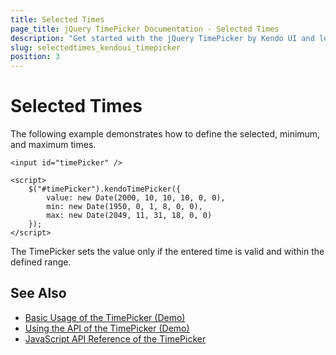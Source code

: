 ```yaml
---
title: Selected Times
page_title: jQuery TimePicker Documentation - Selected Times
description: "Get started with the jQuery TimePicker by Kendo UI and learn how to set selected times in the widget."
slug: selectedtimes_kendoui_timepicker
position: 3
---
```


# Selected Times

The following example demonstrates how to define the selected, minimum, and maximum times.

    <input id="timePicker" />

    <script>
        $("#timePicker").kendoTimePicker({
            value: new Date(2000, 10, 10, 10, 0, 0),
            min: new Date(1950, 0, 1, 8, 0, 0),
            max: new Date(2049, 11, 31, 18, 0, 0)
        });
    </script>

The TimePicker sets the value only if the entered time is valid and within the defined range.

## See Also

* [Basic Usage of the TimePicker (Demo)](https://demos.telerik.com/kendo-ui/timepicker/index)
* [Using the API of the TimePicker (Demo)](https://demos.telerik.com/kendo-ui/timepicker/api)
* [JavaScript API Reference of the TimePicker](/api/javascript/ui/timepicker)

